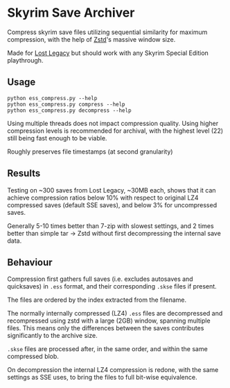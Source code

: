 # Skyrim Save Archiver

Compress skyrim save files utilizing sequential similarity for maximum compression, with the help of [Zstd](https://github.com/facebook/zstd)'s massive window size. 

Made for [Lost Legacy](https://github.com/Lost-Outpost/lost-legacy) but should work with any Skyrim Special Edition playthrough.

## Usage

```
python ess_compress.py --help
python ess_compress.py compress --help
python ess_compress.py decompress --help
```

Using multiple threads does not impact compression quality. Using higher compression levels is recommended for archival, with the highest level (22) still being fast enough to be viable.

Roughly preserves file timestamps (at second granularity)

## Results

Testing on ~300 saves from Lost Legacy, ~30MB each, shows that it can achieve compression ratios below 10% with respect to original LZ4 compressed saves (default SSE saves), and below 3% for uncompressed saves. 

Generally 5-10 times better than 7-zip with slowest settings, and 2 times better than simple tar -> Zstd without first decompressing the internal save data.

## Behaviour

Compression first gathers full saves (i.e. excludes autosaves and quicksaves) in `.ess` format, and their corresponding `.skse` files if present. 

The files are ordered by the index extracted from the filename. 

The normally internally compressed (LZ4) `.ess` files are decompressed and recompressed using zstd with a large (2GB) window, spanning multiple files. This means only the differences between the saves contributes significantly to the archive size.

`.skse` files are processed after, in the same order, and within the same compressed blob.

On decompression the internal LZ4 compression is redone, with the same settings as SSE uses, to bring the files to full bit-wise equivalence.
